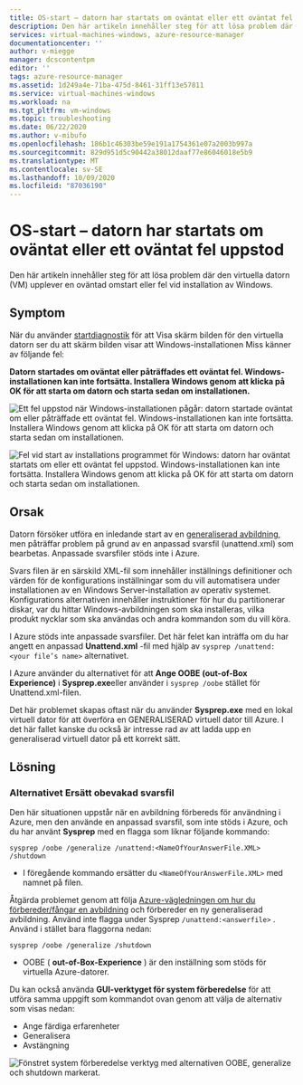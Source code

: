 ```yaml
---
title: OS-start – datorn har startats om oväntat eller ett oväntat fel uppstod
description: Den här artikeln innehåller steg för att lösa problem där den virtuella datorn upplever en oväntad omstart eller fel vid installation av Windows.
services: virtual-machines-windows, azure-resource-manager
documentationcenter: ''
author: v-miegge
manager: dcscontentpm
editor: ''
tags: azure-resource-manager
ms.assetid: 1d249a4e-71ba-475d-8461-31ff13e57811
ms.service: virtual-machines-windows
ms.workload: na
ms.tgt_pltfrm: vm-windows
ms.topic: troubleshooting
ms.date: 06/22/2020
ms.author: v-mibufo
ms.openlocfilehash: 186b1c46303be59e191a1754361e07a2003b997a
ms.sourcegitcommit: 829d951d5c90442a38012daaf77e86046018e5b9
ms.translationtype: MT
ms.contentlocale: sv-SE
ms.lasthandoff: 10/09/2020
ms.locfileid: "87036190"
---
```

# <a name="os-start-up--computer-restarted-unexpectedly-or-encountered-an-unexpected-error"></a>OS-start – datorn har startats om oväntat eller ett oväntat fel uppstod

Den här artikeln innehåller steg för att lösa problem där den virtuella datorn (VM) upplever en oväntad omstart eller fel vid installation av Windows.

## <a name="symptom"></a>Symptom

När du använder [startdiagnostik](./boot-diagnostics.md) för att Visa skärm bilden för den virtuella datorn ser du att skärm bilden visar att Windows-installationen Miss känner av följande fel:

**Datorn startades om oväntat eller påträffades ett oväntat fel. Windows-installationen kan inte fortsätta. Installera Windows genom att klicka på OK för att starta om datorn och starta sedan om installationen.**

![Ett fel uppstod när Windows-installationen pågår: datorn startade oväntat om eller påträffade ett oväntat fel. Windows-installationen kan inte fortsätta. Installera Windows genom att klicka på OK för att starta om datorn och starta sedan om installationen.](./media/unexpected-restart-error-during-vm-boot/1.png)
 
![Fel vid start av installations programmet för Windows: datorn har oväntat startats om eller ett oväntat fel uppstod. Windows-installationen kan inte fortsätta. Installera Windows genom att klicka på OK för att starta om datorn och starta sedan om installationen.](./media/unexpected-restart-error-during-vm-boot/2.png)

## <a name="cause"></a>Orsak

Datorn försöker utföra en inledande start av en [generaliserad avbildning](/windows-hardware/manufacture/desktop/sysprep--generalize--a-windows-installation), men påträffar problem på grund av en anpassad svarsfil (unattend.xml) som bearbetas. Anpassade svarsfiler stöds inte i Azure. 

Svars filen är en särskild XML-fil som innehåller inställnings definitioner och värden för de konfigurations inställningar som du vill automatisera under installationen av en Windows Server-installation av operativ systemet. Konfigurations alternativen innehåller instruktioner för hur du partitionerar diskar, var du hittar Windows-avbildningen som ska installeras, vilka produkt nycklar som ska användas och andra kommandon som du vill köra.

I Azure stöds inte anpassade svarsfiler. Det här felet kan inträffa om du har angett en anpassad **Unattend.xml** -fil med hjälp av `sysprep /unattend:<your file’s name>` alternativet.

I Azure använder du alternativet för att **Ange OOBE (out-of-Box Experience)** i **Sysprep.exe**eller använder i `sysprep /oobe` stället för Unattend.xml-filen.

Det här problemet skapas oftast när du använder **Sysprep.exe** med en lokal virtuell dator för att överföra en GENERALISERAD virtuell dator till Azure. I det här fallet kanske du också är intresse rad av att ladda upp en generaliserad virtuell dator på ett korrekt sätt.

## <a name="solution"></a>Lösning

### <a name="replace-unattended-answer-file-option"></a>Alternativet Ersätt obevakad svarsfil

Den här situationen uppstår när en avbildning förbereds för användning i Azure, men den använde en anpassad svarsfil, som inte stöds i Azure, och du har använt **Sysprep** med en flagga som liknar följande kommando:

`sysprep /oobe /generalize /unattend:<NameOfYourAnswerFile.XML> /shutdown`

- I föregående kommando ersätter du `<NameOfYourAnswerFile.XML>` med namnet på filen.

Åtgärda problemet genom att följa [Azure-vägledningen om hur du förbereder/fångar en avbildning](../windows/upload-generalized-managed.md) och förbereder en ny generaliserad avbildning. Använd inte flagga under Sysprep `/unattend:<answerfile>` . Använd i stället bara flaggorna nedan:

`sysprep /oobe /generalize /shutdown`

- OOBE ( **out-of-Box-Experience** ) är den inställning som stöds för virtuella Azure-datorer.

Du kan också använda **GUI-verktyget för system förberedelse** för att utföra samma uppgift som kommandot ovan genom att välja de alternativ som visas nedan:

- Ange färdiga erfarenheter
- Generalisera
- Avstängning
 
![Fönstret system förberedelse verktyg med alternativen OOBE, generalize och shutdown markerat.](./media/unexpected-restart-error-during-vm-boot/3.png)
